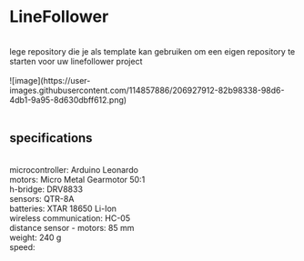 # LineFollower
<br />
lege repository die je als template kan gebruiken om een eigen repository te starten voor uw linefollower project
<br />
<br />
![image](https://user-images.githubusercontent.com/114857886/206927912-82b98338-98d6-4db1-9a95-8d630dbff612.png)
<br />
<br />
  
## specifications
<br />
microcontroller: Arduino Leonardo
<br />
motors: Micro Metal Gearmotor 50:1 
<br />
h-bridge: DRV8833
<br />
sensors: QTR-8A
<br />
batteries: XTAR 18650 Li-Ion
<br />
wireless communication: HC-05
<br />
distance sensor - motors: 85 mm
<br />
weight: 240 g
<br />
speed: 
<br />
